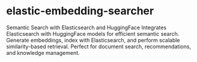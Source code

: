 # elastic-embedding-searcher
Semantic Search with Elasticsearch and HuggingFace  Integrates Elasticsearch with HuggingFace models for efficient semantic search. Generate embeddings, index with Elasticsearch, and perform scalable similarity-based retrieval. Perfect for document search, recommendations, and knowledge management.
